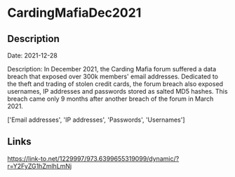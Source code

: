 # CardingMafiaDec2021

## Description

Date: 2021-12-28

Description:
In December 2021, the Carding Mafia forum suffered a data breach that exposed over 300k members' email addresses. Dedicated to the theft and trading of stolen credit cards, the forum breach also exposed usernames, IP addresses and passwords stored as salted MD5 hashes. This breach came only 9 months after another breach of the forum in March 2021.


['Email addresses', 'IP addresses', 'Passwords', 'Usernames']

## Links

https://link-to.net/1229997/973.6399655319099/dynamic/?r=Y2FyZG1hZmlhLmNj